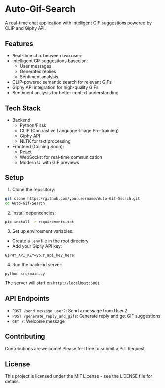 # Auto-Gif-Search

A real-time chat application with intelligent GIF suggestions powered by CLIP and Giphy API.

## Features

- Real-time chat between two users
- Intelligent GIF suggestions based on:
  - User messages
  - Generated replies
  - Sentiment analysis
- CLIP-powered semantic search for relevant GIFs
- Giphy API integration for high-quality GIFs
- Sentiment analysis for better context understanding

## Tech Stack

- Backend:
  - Python/Flask
  - CLIP (Contrastive Language-Image Pre-training)
  - Giphy API
  - NLTK for text processing
- Frontend (Coming Soon):
  - React
  - WebSocket for real-time communication
  - Modern UI with GIF previews

## Setup

1. Clone the repository:
```bash
git clone https://github.com/yourusername/Auto-Gif-Search.git
cd Auto-Gif-Search
```

2. Install dependencies:
```bash
pip install -r requirements.txt
```

3. Set up environment variables:
- Create a `.env` file in the root directory
- Add your Giphy API key:
```
GIPHY_API_KEY=your_api_key_here
```

4. Run the backend server:
```bash
python src/main.py
```

The server will start on `http://localhost:5001`

## API Endpoints

- `POST /send_message_user2`: Send a message from User 2
- `POST /generate_reply_and_gifs`: Generate reply and get GIF suggestions
- `GET /`: Welcome message

## Contributing

Contributions are welcome! Please feel free to submit a Pull Request.

## License

This project is licensed under the MIT License - see the LICENSE file for details.
